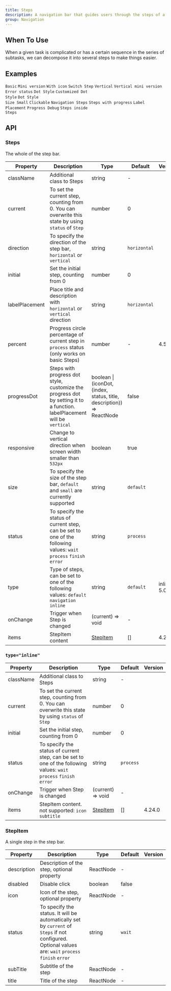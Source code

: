 ```yaml
---
title: Steps
description: A navigation bar that guides users through the steps of a task.
group: Navigation
---
```


## When To Use

When a given task is complicated or has a certain sequence in the series of subtasks, we can decompose it into several steps to make things easier.

## Examples

<!-- prettier-ignore -->
<code src="./demo/simple.tsx">Basic</code>
<code src="./demo/small-size.tsx">Mini version</code>
<code src="./demo/icon.tsx">With icon</code>
<code src="./demo/step-next.tsx">Switch Step</code>
<code src="./demo/vertical.tsx">Vertical</code>
<code src="./demo/vertical-small.tsx">Vertical mini version</code>
<code src="./demo/error.tsx">Error status</code>
<code src="./demo/progress-dot.tsx">Dot Style</code>
<code src="./demo/customized-progress-dot.tsx">Customized Dot Style</code>
<code src="./demo/progress-dot-small.tsx" debug>Dot Style Size Small</code>
<code src="./demo/clickable.tsx">Clickable</code>
<code src="./demo/nav.tsx">Navigation Steps</code>
<code src="./demo/progress.tsx">Steps with progress</code>
<code src="./demo/label-placement.tsx">Label Placement</code>
<code src="./demo/progress-debug.tsx" debug>Progress Debug</code>
<code src="./demo/steps-in-steps.tsx" debug>Steps inside Steps</code>

<!-- TODO: 组件待开发 -->
<!-- <code src="./demo/inline.tsx">Inline Steps</code> -->

## API

### Steps

The whole of the step bar.

| Property | Description | Type | Default | Version |
| --- | --- | --- | --- | --- |
| className | Additional class to Steps | string | - |  |
| current | To set the current step, counting from 0. You can overwrite this state by using `status` of `Step` | number | 0 |  |
| direction | To specify the direction of the step bar, `horizontal` or `vertical` | string | `horizontal` |  |
| initial | Set the initial step, counting from 0 | number | 0 |  |
| labelPlacement | Place title and description with `horizontal` or `vertical` direction | string | `horizontal` |  |
| percent | Progress circle percentage of current step in `process` status (only works on basic Steps) | number | - | 4.5.0 |
| progressDot | Steps with progress dot style, customize the progress dot by setting it to a function. labelPlacement will be `vertical` | boolean \| (iconDot, {index, status, title, description}) => ReactNode | false |  |
| responsive | Change to vertical direction when screen width smaller than `532px` | boolean | true |  |
| size | To specify the size of the step bar, `default` and `small` are currently supported | string | `default` |  |
| status | To specify the status of current step, can be set to one of the following values: `wait` `process` `finish` `error` | string | `process` |  |
| type | Type of steps, can be set to one of the following values: `default` `navigation` `inline` | string | `default` | inline: 5.0 |
| onChange | Trigger when Step is changed | (current) => void | - |  |
| items | StepItem content | [StepItem](#stepitem) | [] | 4.24.0 |

### `type="inline"`

| Property | Description | Type | Default | Version |
| --- | --- | --- | --- | --- |
| className | Additional class to Steps | string | - |  |
| current | To set the current step, counting from 0. You can overwrite this state by using `status` of `Step` | number | 0 |  |
| initial | Set the initial step, counting from 0 | number | 0 |  |
| status | To specify the status of current step, can be set to one of the following values: `wait` `process` `finish` `error` | string | `process` |  |
| onChange | Trigger when Step is changed | (current) => void | - |  |
| items | StepItem content. not supported: `icon` `subtitle` | [StepItem](#stepitem) | [] | 4.24.0 |

### StepItem

A single step in the step bar.

| Property | Description | Type | Default | Version |
| --- | --- | --- | --- | --- |
| description | Description of the step, optional property | ReactNode | - |  |
| disabled | Disable click | boolean | false |  |
| icon | Icon of the step, optional property | ReactNode | - |  |
| status | To specify the status. It will be automatically set by `current` of `Steps` if not configured. Optional values are: `wait` `process` `finish` `error` | string | `wait` |  |
| subTitle | Subtitle of the step | ReactNode | - |  |
| title | Title of the step | ReactNode | - |  |

